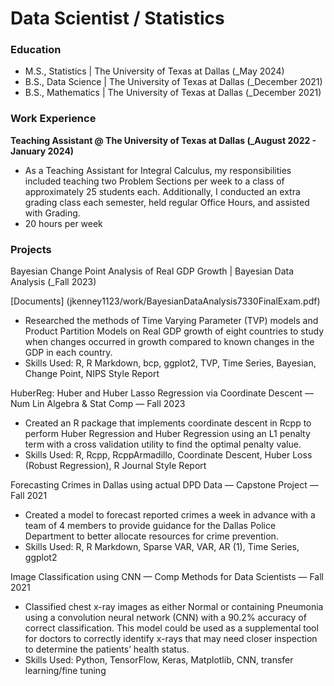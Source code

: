 # Data Scientist / Statistics

### Education
- M.S., Statistics | The University of Texas at Dallas (_May 2024)
- B.S., Data Science | The University of Texas at Dallas (_December 2021)
- B.S., Mathematics | The University of Texas at Dallas (_December 2021)
  
### Work Experience
**Teaching Assistant @ The University of Texas at Dallas (_August 2022 - January 2024)**
- As a Teaching Assistant for Integral Calculus, my responsibilities included teaching two Problem Sections per week to a class of approximately 25 students each. Additionally, I conducted an extra grading class each semester, held regular Office Hours, and assisted with Grading. 
- 20 hours per week

### Projects
Bayesian Change Point Analysis of Real GDP Growth |  Bayesian Data Analysis (_Fall 2023)

[Documents] (jkenney1123/work/BayesianDataAnalysis7330FinalExam.pdf)

-	Researched the methods of Time Varying Parameter (TVP) models and Product Partition Models on Real GDP growth of eight countries to study when changes occurred in growth compared to known changes in the GDP in each country.
-	Skills Used: R, R Markdown, bcp, ggplot2, TVP, Time Series, Bayesian, Change Point, NIPS Style Report

HuberReg: Huber and Huber Lasso Regression via Coordinate Descent  —  Num Lin Algebra & Stat Comp  —  Fall 2023
- Created an R package that implements coordinate descent in Rcpp to perform Huber Regression and Huber Regression using an L1 penalty term with a cross validation utility to find the optimal penalty value.
- Skills Used: R, Rcpp, RcppArmadillo, Coordinate Descent, Huber Loss (Robust Regression), R Journal Style Report

Forecasting Crimes in Dallas using actual DPD Data  —  Capstone Project  —  Fall 2021
- Created a model to forecast reported crimes a week in advance with a team of 4 members to provide guidance for the Dallas Police Department to better allocate resources for crime prevention.
- Skills Used: R, R Markdown, Sparse VAR, VAR, AR (1), Time Series, ggplot2

Image Classification using CNN  —  Comp Methods for Data Scientists  —  Fall 2021
- Classified chest x-ray images as either Normal or containing Pneumonia using a convolution neural network (CNN) with a 90.2% accuracy of correct classification. This model could be used as a supplemental tool for doctors to correctly identify x-rays that may need closer inspection to determine the patients’ health status.
- Skills Used: Python, TensorFlow, Keras, Matplotlib, CNN, transfer learning/fine tuning 
